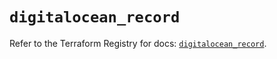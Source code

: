 # `digitalocean_record`

Refer to the Terraform Registry for docs: [`digitalocean_record`](https://registry.terraform.io/providers/digitalocean/digitalocean/2.50.0/docs/resources/record).
